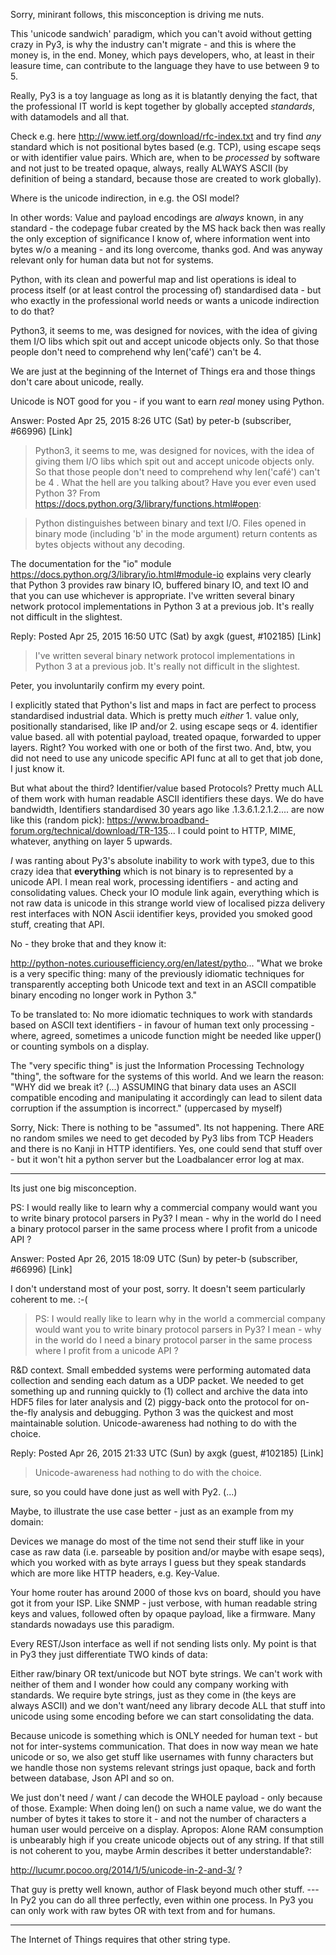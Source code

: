 Sorry, minirant follows, this misconception is driving me nuts.

This 'unicode sandwich' paradigm, which you can't avoid without getting crazy
in Py3, is why
the industry can't migrate - and this is where the money is, in the end. Money,
which pays developers, who, at least in their leasure time, can contribute to
the language they have to use between 9 to 5. 

Really, Py3 is a toy language as
long as it is blatantly denying the fact, that the professional IT world is kept
together by globally accepted _standards_, with datamodels and all that.

Check
e.g. here http://www.ietf.org/download/rfc-index.txt and try find *any* standard
which is not positional bytes based (e.g. TCP), using escape seqs or with
identifier value pairs. Which are, when to be _processed_ by software and not
just to be treated opaque, always, really ALWAYS ASCII (by definition of being a
standard, because those are created to work globally).

Where is the unicode
indirection, in e.g. the OSI model?

In other words: Value and payload encodings
are _always_ known, in any standard - the codepage fubar created by the MS hack
back then was really the only exception of significance I know of, where
information went into bytes w/o a meaning - and its long overcome, thanks god.
And was anyway relevant only for human data but not for systems.

Python, with
its clean and powerful map and list operations is ideal to process itself (or
at least control the processing of) standardised data - but who exactly in the
professional world needs or wants a unicode indirection to do that?

Python3, it
seems to me, was designed for novices, with the idea of giving them I/O libs
which spit out and accept unicode objects only. So that those people don't need
to comprehend why len('café') can't be 4.

We are just at the beginning of the
Internet of Things era and those things don't care about unicode, really.

Unicode is NOT good for you - if you want to earn *real* money using Python.


Answer: Posted Apr 25, 2015 8:26 UTC (Sat) by peter-b (subscriber, #66996)
[Link]

> Python3, it seems to me, was designed for novices, with the idea of giving
> them I/O libs which spit out and accept unicode objects only. So that those
> people don't need to comprehend why len('café') can't be 4
.
What the hell are you talking about? Have you ever even used Python 3?  From
<https://docs.python.org/3/library/functions.html#open>:

>Python distinguishes between binary and text I/O. Files opened in binary mode
>(including 'b' in the mode argument) return contents as bytes objects without
>any decoding.

The documentation for the "io" module
<https://docs.python.org/3/library/io.html#module-io> explains very clearly that
Python 3 provides raw binary IO, buffered binary IO, and text IO and that you
can use whichever is appropriate.  I've written several binary network protocol
implementations in Python 3 at a previous job. It's really not difficult in the
slightest.


Reply: Posted Apr 25, 2015 16:50 UTC (Sat) by axgk (guest, #102185) [Link]

> I've written several binary network protocol implementations in Python 3 at a
> previous job. It's really not difficult in the slightest.

Peter, you involuntarily confirm my every point.

I explicitly stated that
Python's list and maps in fact are perfect to process standardised industrial
data. Which is pretty much *either* 1. value only, positionally standarised,
like IP and/or 2. using escape seqs or 4. identifier value based.  all with
potential payload, treated opaque, forwarded to upper layers.  Right?  You
worked with one or both of the first two.  And, btw, you did not need to use any
unicode specific API func at all to get that job done, I just know it.

But what
about the third? Identifier/value based Protocols?  Pretty much ALL of them work
with human readable ASCII identifiers these days.  We do have bandwidth,
Identifiers standardised 30 years ago like .1.3.6.1.2.1.2.... are now like this
(random pick): https://www.broadband-forum.org/technical/download/TR-135...  I
could point to HTTP, MIME, whatever, anything on layer 5 upwards. 

*I* was
ranting about Py3's absolute inability to work with type3, due to this crazy
idea that **everything** which is not binary is to represented by a unicode API.
I mean real work, processing identifiers - and acting and consolidating values.
Check your IO module link again, everything which is not raw data is unicode in
this strange world view of localised pizza delivery rest interfaces with NON
Ascii identifier keys, provided you smoked good stuff, creating that API. 

No -
they broke that and they know it:

http://python-notes.curiousefficiency.org/en/latest/pytho...  "What we broke is
a very specific thing: many of the previously idiomatic techniques for
transparently accepting both Unicode text and text in an ASCII compatible binary
encoding no longer work in Python 3."

To be translated to: No more idiomatic
techniques to work with standards based on ASCII text identifiers - in favour of
human text only processing - where, agreed, sometimes a unicode function might
be needed like upper() or counting symbols on a display.

The "very specific
thing" is just the Information Processing Technology "thing", the software for
the systems of this world.  And we learn the reason: "WHY did we break it? (...)
ASSUMING that binary data uses an ASCII compatible encoding and manipulating it
accordingly can lead to silent data corruption if the assumption is incorrect."
(uppercased by myself)

Sorry, Nick: There is nothing to be "assumed". Its not
happening. There ARE no random smiles we need to get decoded by Py3 libs from
TCP Headers and there is no Kanji in HTTP identifiers. Yes, one could send that
stuff over - but it won't hit a python server but the Loadbalancer error log at
max.  

---

Its just one big misconception. 

PS: I would really like to learn why
a commercial company would want you to write binary protocol
parsers in Py3? I mean - why in the world do I need a binary protocol parser in
the same process where I profit from a unicode API ?



Answer: Posted Apr 26, 2015 18:09 UTC (Sun) by peter-b (subscriber, #66996)
[Link]

I don't understand most of your post, sorry. It doesn't seem particularly
coherent to me. :-(

> PS: I would really like to learn why in the world a commercial company would
> want you to write binary protocol parsers in Py3? I mean - why in the world do
> I need a binary protocol parser in the same process where I profit from a
> unicode API ?

R&D context. Small embedded systems were performing automated data collection
and sending each datum as a UDP packet. We needed to get something up and
running quickly to (1) collect and archive the data into HDF5 files for later
analysis and (2) piggy-back onto the protocol for on-the-fly analysis and
debugging. Python 3 was the quickest and most maintainable solution.
Unicode-awareness had nothing to do with the choice.



Reply: Posted Apr 26, 2015 21:33 UTC (Sun) by axgk (guest, #102185) [Link]

> Unicode-awareness had nothing to do with the choice.

sure, so you could have done just as well with Py2. (...) 


Maybe, to illustrate the use
case better - just as an example from my domain:

Devices we manage do most of
the time not send their stuff like in your case as raw data (i.e. parseable by
position and/or maybe with esape seqs), which you worked with as byte arrays I
guess but they speak standards which are more like HTTP headers, e.g. Key-Value.

Your home router has around 2000 of those kvs on board, should you have got it
from your ISP. Like SNMP - just verbose, with human readable string keys and
values, followed often by opaque payload, like a firmware.  Many standards
nowadays use this paradigm.

Every REST/Json interface as well if not sending
lists only.  My point is that in Py3 they just differentiate TWO kinds of data:

Either raw/binary OR text/unicode but NOT byte strings.  We can't work with
neither of them and I wonder how could any company working with standards. We
require byte strings, just as they come in (the keys are always ASCII) and we
don't want/need any library decode ALL that stuff into unicode using some
encoding before we can start consolidating the data.

Because unicode is
something which is ONLY needed for human text - but not for inter-systems
communication.  That does in now way mean we hate unicode or so, we also get
stuff like usernames with funny characters but we handle those non systems
relevant strings just opaque, back and forth between database, Json API and so
on.

We just don't need / want / can decode the WHOLE payload - only because of
those. Example: When doing len() on such a name value, we do want the number of
bytes it takes to store it - and not the number of characters a human user would
perceive on a display. Apropos: Alone RAM consumption is unbearably high if you
create unicode objects out of any string.  If that still is not coherent to you,
maybe Armin describes it better understandable?:

http://lucumr.pocoo.org/2014/1/5/unicode-in-2-and-3/ ?

That guy is pretty well known, author of Flask beyond much other stuff.  --- In
Py2 you can do all three perfectly, even within one process. In Py3 you can only
work with raw bytes OR with text from and for humans. 

---- 

The Internet of Things requires that other string type.








